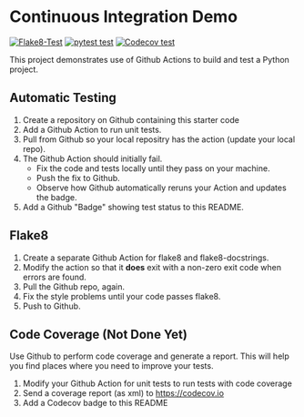 Continuous Integration Demo
===========================
[![Flake8-Test](https://github.com/knilios/ci-demo/actions/workflows/flake8-test.yml/badge.svg)](https://github.com/knilios/ci-demo/actions/workflows/flake8-test.yml)
[![pytest test](https://github.com/knilios/ci-demo/actions/workflows/python-app.yml/badge.svg)](https://github.com/knilios/ci-demo/actions/workflows/python-app.yml)
[![Codecov test](https://github.com/knilios/ci-demo/actions/workflows/ci.yml/badge.svg)](https://github.com/knilios/ci-demo/actions/workflows/ci.yml)

This project demonstrates use of Github Actions to build and test a Python project.  

## Automatic Testing

1. Create a repository on Github containing this starter code
2. Add a Github Action to run unit tests.
3. Pull from Github so your local repositry has the action (update your local repo).
4. The Github Action should initially fail.
   - Fix the code and tests locally until they pass on your machine.
   - Push the fix to Github.
   - Observe how Github automatically reruns your Action and updates the badge.
5. Add a Github "Badge" showing test status to this README.


## Flake8

1. Create a separate Github Action for flake8 and flake8-docstrings.
2. Modify the action so that it **does** exit with a non-zero exit code when errors are found.
3. Pull the Github repo, again.
4. Fix the style problems until your code passes flake8.
5. Push to Github.

## Code Coverage (Not Done Yet)

Use Github to perform code coverage and generate a report.
This will help you find places where you need to improve your tests.

1. Modify your Github Action for unit tests to run tests with code coverage
2. Send a coverage report (as xml) to <https://codecov.io>
3. Add a Codecov badge to this README


